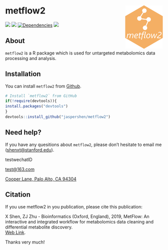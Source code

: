 <!-- README.md is generated from README.Rmd. Please edit that file -->

# metflow2 <img src="man/figures/logo.png" align="right" alt="" width="120" />

[![](https://www.r-pkg.org/badges/version/metflow2?color=green)](https://cran.r-project.org/package=metflow2)
[![](https://img.shields.io/github/languages/code-size/jaspershen/metflow2.svg)](https://github.com/jaspershen/metflow2)
[![Dependencies](https://tinyverse.netlify.com/badge/metflow2)](https://cran.r-project.org/package=metflow2)
[![](https://img.shields.io/badge/lifecycle-experimental-orange.svg)](https://www.tidyverse.org/lifecycle/#experimental)

## About

`metflow2` is a R package which is used for untargeted metabolomics data
processing and analysis.

## Installation

You can install `metflow2` from
[Github](https://github.com/jaspershen/metflow2).

``` r
# Install `metflow2` from GitHub
if(!require(devtools)){
install.packages("devtools")
}
devtools::install_github("jaspershen/metflow2")
```

## Need help?

If you have any quesitions about `metflow2`, please don’t hesitate to
email me (<shenxt@stanford.edu>).

<i class="fa fa-weixin"></i> testwechatID

<i class="fa fa-envelope"></i> <test@163.com>

<i class="fa fa-map-marker-alt"></i> [Cooper Lane, Palo Alto,
CA 94304](https://www.google.com/maps/place/Alway+Building/@37.4322345,-122.1770883,17z/data=!3m1!4b1!4m5!3m4!1s0x808fa4d335c3be37:0x9057931f3b312c29!8m2!3d37.4322345!4d-122.1748996)

## Citation

If you use metflow2 in you publication, please cite this publication:

X Shen, ZJ Zhu - Bioinformatics (Oxford, England), 2019, MetFlow: An
interactive and integrated workflow for metabolomics data cleaning and
differential metabolite discovery.  
[Web
Link](https://www.researchgate.net/profile/Xiaotao_Shen/publication/330410794_MetFlow_An_Interactive_and_Integrated_Workflow_for_Metabolomics_Data_Cleaning_and_Differential_Metabolite_Discovery/links/5cb3ca7892851c8d22ec3a89/MetFlow-An-Interactive-and-Integrated-Workflow-for-Metabolomics-Data-Cleaning-and-Differential-Metabolite-Discovery.pdf).

Thanks very much\!
